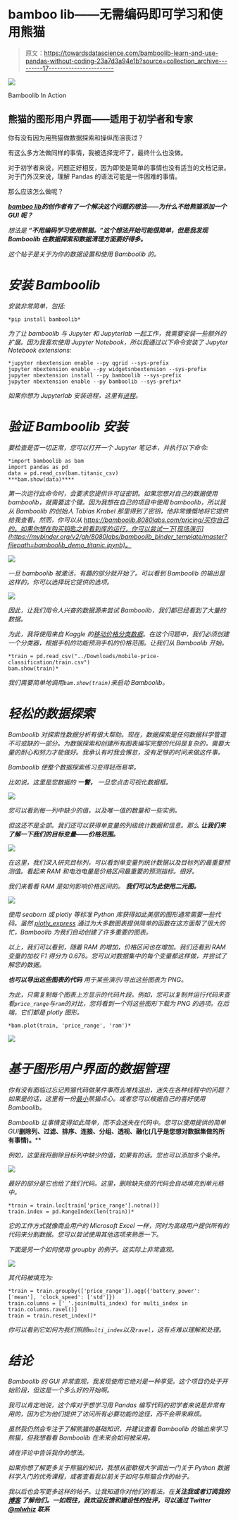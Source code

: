 # bamboo lib——无需编码即可学习和使用熊猫

> 原文：<https://towardsdatascience.com/bamboolib-learn-and-use-pandas-without-coding-23a7d3a94e1b?source=collection_archive---------17----------------------->

![](img/a655fb9d228da1e726e3e0153af28dc9.png)

Bamboolib In Action

## 熊猫的图形用户界面——适用于初学者和专家

你有没有因为用熊猫做数据探索和操纵而沮丧过？

有这么多方法做同样的事情，我被选择宠坏了，最终什么也没做。

对于初学者来说，问题正好相反，因为即使是简单的事情也没有适当的文档记录。对于门外汉来说，理解 Pandas 的语法可能是一件困难的事情。

那么应该怎么做呢？

*[***bamboo lib***](http://bamboolib.8080labs.com)***的创作者有了一个解决这个问题的想法——为什么不给熊猫添加一个 GUI 呢？****

*想法是 ***“不用编码学习使用熊猫。”这个想法开始可能很简单，但是我发现 Bamboolib 在数据探索和数据清理方面要好得多。****

*这个帖子是关于为你的数据设置和使用 Bamboolib 的。*

# *安装 Bamboolib*

*安装非常简单，包括:*

```
*pip install bamboolib*
```

*为了让 bamboolib 与 Jupyter 和 Jupyterlab 一起工作，我需要安装一些额外的扩展。因为我喜欢使用 Jupyter Notebook，所以我通过以下命令安装了 Jupyter Notebook extensions:*

```
*jupyter nbextension enable --py qgrid --sys-prefix
jupyter nbextension enable --py widgetsnbextension --sys-prefix
jupyter nbextension install --py bamboolib --sys-prefix
jupyter nbextension enable --py bamboolib --sys-prefix*
```

*如果你想为 Jupyterlab 安装进程，这里有[进程](https://github.com/tkrabel/bamboolib/blob/master/installation/conda_venv/setup_and_installation.md#installing-bamboolib-using-conda-environment)。*

# *验证 Bamboolib 安装*

*要检查是否一切正常，您可以打开一个 Jupyter 笔记本，并执行以下命令:*

```
*import bamboolib as bam
import pandas as pd
data = pd.read_csv(bam.titanic_csv)
***bam.show(data)****
```

*第一次运行此命令时，会要求您提供许可证密钥。如果您想对自己的数据使用 bamboolib，就需要这个键。因为我想在自己的项目中使用 bamboolib，所以我从 Bamboolib 的创始人 Tobias Krabel 那里得到了密钥，他非常慷慨地将它提供给我查看。然而，你可以从 https://bamboolib.8080labs.com/pricing/买你自己的。如果你想在购买钥匙之前看到库的运行，你可以尝试一下[现场演示](https://mybinder.org/v2/gh/8080labs/bamboolib_binder_template/master?filepath=bamboolib_demo_titanic.ipynb)。*

*![](img/85c66320909d48de79e9456a55b86f5a.png)*

*一旦 bamboolib 被激活，有趣的部分就开始了。可以看到 Bamboolib 的输出是这样的。你可以选择玩它提供的选项。*

*![](img/47697dd5c78eef325a8d44594312977f.png)*

*因此，让我们用令人兴奋的数据源来尝试 Bamboolib，我们都已经看到了大量的数据。*

*为此，我将使用来自 Kaggle 的[移动价格分类数据](https://www.kaggle.com/iabhishekofficial/mobile-price-classification)。在这个问题中，我们必须创建一个分类器，根据手机的功能预测手机的价格范围。让我们从 Bamboolib 开始。*

```
*train = pd.read_csv("../Downloads/mobile-price-classification/train.csv")
bam.show(train)*
```

*我们需要简单地调用`bam.show(train)`来启动 Bamboolib。*

# *轻松的数据探索*

*Bamboolib 对探索性数据分析有很大帮助。现在，数据探索是任何数据科学管道不可或缺的一部分。为数据探索和创建所有图表编写完整的代码是复杂的，需要大量的耐心和努力才能做好。我承认有时我会懈怠，没有足够的时间来做这件事。*

*Bamboolib 使整个数据探索练习变得轻而易举。*

*比如说。这里是您数据的 ***一瞥，*** 一旦您点击可视化数据框。*

*![](img/974ada02f6c52bba9f5a28355fd542ca.png)*

*您可以看到每一列中缺少的值，以及唯一值的数量和一些实例。*

*但这还不是全部。我们还可以获得单变量的列级统计数据和信息。那么 ***让我们来了解一下我们的目标变量——价格范围。****

*![](img/efc07f14316218190f38bcc4221aad41.png)*

*在这里，我们深入研究目标列，可以看到单变量列统计数据以及目标列的最重要预测值。看起来 RAM 和电池电量是价格区间最重要的预测指标。很好。*

*我们来看看 RAM 是如何影响价格区间的。 ***我们可以为此使用二元图。****

*![](img/447b474c0ebabf24347f26b52fe31eb7.png)*

*使用 seaborn 或 plotly 等标准 Python 库获得如此美丽的图形通常需要一些代码。虽然 [plotly_express](/pythons-one-liner-graph-creation-library-with-animations-hans-rosling-style-f2cb50490396) 通过为大多数图表提供简单的函数在这方面帮了很大的忙，Bamboolib 为我们自动创建了许多重要的图表。*

*以上，我们可以看到，随着 RAM 的增加，价格区间也在增加。我们还看到 RAM 变量的加权 F1 得分为 0.676。您可以对数据集中的每个变量都这样做，并尝试了解您的数据。*

****也可以导出这些图表的代码*** 用于某些演示/导出这些图表为 PNG。*

*为此，只需复制每个图表上方显示的代码片段。例如，您可以复制并运行代码来查看`price_range`与`ram`的对比，您将看到一个将这些图形下载为 PNG 的选项。在后端，它们都是 plotly 图形。*

```
*bam.plot(train, 'price_range', 'ram')*
```

*![](img/594fd00984b335ba61a0467f7bc1e79f.png)*

# *基于图形用户界面的数据管理*

*你有没有面临过忘记熊猫代码做某件事而去堆栈溢出，迷失在各种线程中的问题？如果是的话，这里有一份[最小](/minimal-pandas-subset-for-data-scientists-6355059629ae)熊猫点心。或者您可以根据自己的喜好使用 Bamboolib。*

*Bamboolib 让事情变得如此简单，而不会迷失在代码中。您可以使用提供的简单 GUI***删除列、过滤、排序、连接、分组、透视、融化(几乎是您想对数据集做的所有事情)。****

*例如，这里我将删除目标列中缺少的值，如果有的话。您也可以添加多个条件。*

*![](img/0994f855767109f4f52c9efcde31f895.png)*

*最好的部分是它也给了我们代码。这里，删除缺失值的代码会自动填充到单元格中。*

```
*train = train.loc[train['price_range'].notna()]
train.index = pd.RangeIndex(len(train))*
```

*它的工作方式就像商业用户的 Microsoft Excel 一样，同时为高级用户提供所有的代码来分割数据。您可以尝试使用其他选项来熟悉一下。*

*下面是另一个如何使用 groupby 的例子。这实际上非常直观。*

*![](img/e1322c7829148aaff06b6e0e959cf282.png)*

*其代码被填充为:*

```
*train = train.groupby(['price_range']).agg({'battery_power': ['mean'], 'clock_speed': ['std']})
train.columns = ['_'.join(multi_index) for multi_index in train.columns.ravel()]
train = train.reset_index()*
```

*你可以看到它如何为我们照顾`multi_index`以及`ravel`，这有点难以理解和处理。*

# *结论*

*Bamboolib 的 GUI 非常直观，我发现使用它绝对是一种享受。这个项目仍处于开始阶段，但这是一个多么好的开始啊。*

*我可以肯定地说，这个库对于想学习用 Pandas 编写代码的初学者来说是非常有用的，因为它为他们提供了访问所有必要功能的途径，而不会带来麻烦。*

*虽然我仍然会专注于了解熊猫的基础知识，并建议查看 Bamboolib 的输出来学习熊猫，但我想看看 Bamboolib 在未来会如何被采用。*

*请在评论中告诉我你的想法。*

*如果你想了解更多关于熊猫的知识，我想从密歇根大学调出一门关于 Python 数据科学入门的优秀课程，或者查看我以前关于如何与熊猫合作的帖子。*

*我以后也会写更多这样的帖子。让我知道你对他们的看法。在[](https://medium.com/@rahul_agarwal)**关注我或者订阅我的 [**博客**](http://eepurl.com/dbQnuX) 了解他们。一如既往，我欢迎反馈和建设性的批评，可以通过 Twitter [@mlwhiz](https://twitter.com/MLWhiz) 联系***